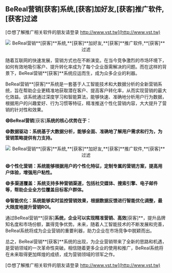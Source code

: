 ## **BeReal营销**[获客]**系统,**[获客]**加好友,**[获客]**推广软件,**[获客]**过滤**

[😍想了解推广相关软件的朋友请登录 http://www.vst.tw](http://www.vst.tw)

 <center><img src="https://vst.tw/MP4/tuiguang/png/5.png" alt="BeReal营销**[获客]**系统,**[获客]**加好友,**[获客]**推广软件,**[获客]**过滤"></center>

随着互联网的快速发展，营销方式也在不断演变。在当今竞争激烈的市场环境下，如何有效地吸引客户、提升转化率成为了每个企业亟需解决的问题。而在这样的背景下，BeReal营销**[获客]**系统应运而生，成为众多企业的利器。

BeReal营销**[获客]**系统是一套基于人工智能技术和大数据分析的全新营销系统，旨在帮助企业更精准地获取潜在客户、提高客户转化率，从而实现营销的最大化效益。该系统通过深度学习和智能算法，能够快速、准确地分析用户行为数据，根据用户的兴趣爱好、行为习惯等特征，精准推送个性化营销内容，大大提升了营销的针对性和效果。

**😄BeReal营销**[获客]**系统的核心优势在于：**

**😄数据驱动：系统基于大数据分析，能够全面、准确地了解用户需求和行为，为营销策略提供有力支持。**

 <center><img src="https://vst.tw/MP4/tuiguang/png/7.png" alt="BeReal营销**[获客]**系统,**[获客]**加好友,**[获客]**推广软件,**[获客]**过滤"></center>

**😄个性化营销：系统能够根据用户的个性化特征，定制专属的营销方案，提高用户体验，增强用户粘性。**

**😄多渠道覆盖：系统支持多种营销渠道，包括社交媒体、搜索引擎、电子邮件等，帮助企业全方位覆盖目标客户群体。**

**😄智能优化：系统能够实时监控营销效果，根据数据反馈进行智能优化调整，最大限度地提升营销ROI。**

通过BeReal营销**[获客]**系统，企业可以实现精准营销、高效**[获客]**，提升品牌知名度和市场份额，赢得竞争优势。未来，随着人工智能技术的不断发展和完善，BeReal系统将成为企业营销的重要利器，助力企业在市场竞争中脱颖而出。

总之，BeReal营销**[获客]**系统的出现，为企业营销带来了全新的思路和机遇，是营销领域的一次革命性突破。相信随着更多企业的使用和推广，BeReal系统将在未来取得更加辉煌的成绩，成为营销领域的领军之作。

[😍想了解推广相关软件的朋友请登录 http://www.vst.tw](http://www.vst.tw)



